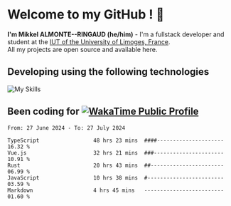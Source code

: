 # Welcome to my GitHub ! 🌃

**I'm Mikkel ALMONTE--RINGAUD (he/him)** - I'm a fullstack developer and student at the [IUT of the University of Limoges, France](https://iut.unilim.fr). \
All my projects are open source and available here.

## Developing using the following technologies

![My Skills](https://skillicons.dev/icons?i=dart,solidjs,pnpm,nodejs,ts,js,vercel,netlify,html,css,rust,astro,git,vue,md,electron,figma,github,bash,bun,cloudflare,py,tailwind,nginx,npm,tauri,vite,zig,yarn,windicss&theme=dark)

## Been coding for [![WakaTime Public Profile](https://wakatime.com/badge/user/0839e595-e07a-435c-8d59-ed95f2a3d6dd.svg?style=flat-square)](https://wakatime.com/@0839e595-e07a-435c-8d59-ed95f2a3d6dd)

<!--START_SECTION:waka-->

```plain
From: 27 June 2024 - To: 27 July 2024

TypeScript                 48 hrs 23 mins  ####---------------------   16.32 %
Vue.js                     32 hrs 21 mins  ###----------------------   10.91 %
Rust                       20 hrs 43 mins  ##-----------------------   06.99 %
JavaScript                 10 hrs 38 mins  #------------------------   03.59 %
Markdown                   4 hrs 45 mins   -------------------------   01.60 %
```

<!--END_SECTION:waka-->
